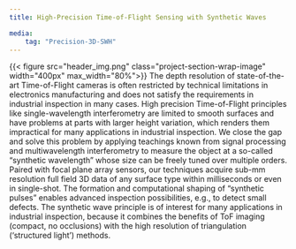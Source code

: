 ```yaml
---
title: High-Precision Time-of-Flight Sensing with Synthetic Waves

media:
    tag: "Precision-3D-SWH"
---
```

{{< figure src="header_img.png" class="project-section-wrap-image" width="400px" max_width="80%">}}
The depth resolution of state-of-the-art Time-of-Flight cameras is often restricted by technical limitations in electronics manufacturing and does not satisfy the requirements in industrial inspection in many cases. High precision Time-of-Flight principles like single-wavelength interferometry are limited to smooth surfaces and have problems at parts with larger height variation, which renders them impractical for many applications in industrial inspection. We close the gap and solve this problem by applying teachings known from signal processing and multiwavelength interferometry to measure the object at a so-called “synthetic wavelength” whose size can be freely tuned over multiple orders. Paired with focal plane array sensors, our techniques acquire sub-mm resolution full field 3D data of any surface type within milliseconds or even in single-shot. The formation and computational shaping of “synthetic pulses” enables advanced inspection possibilities, e.g., to detect small defects. The synthetic wave principle is of interest for many  applications in industrial inspection, because it combines the benefits of ToF imaging (compact, no occlusions) with the high resolution of triangulation (‘structured light’) methods. 